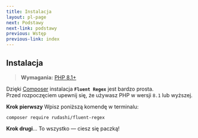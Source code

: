```yaml
---
title: Instalacja
layout: pl-page
next: Podstawy
next-link: podstawy
previous: Wstęp
previous-link: index
---
```


## Instalacja

> **Wymagania:** [PHP 8.1+](https://php.net/releases/)

Dzięki [Composer](https://getcomposer.org/) instalacja **`Fluent Regex`** jest bardzo prosta.  
Przed rozpoczęciem upewnij się, że używasz PHP w wersji `8.1` lub wyższej.

**Krok pierwszy** Wpisz poniższą komendę w terminalu:

```shell
composer require rudashi/fluent-regex
```

**Krok drugi**... To wszystko — ciesz się paczką!
